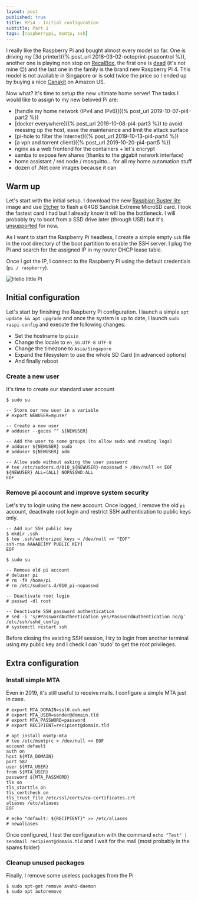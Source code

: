 ```yaml
---
layout: post
published: true
title: RPi4 - Initial configuration
subtitle: Part 1
tags: [raspberrypi, msmtp, ssh]
---
```


I really like the Raspberry Pi and bought almost every model so far. One is driving my [3d printer]({% post_url 2018-03-02-octoprint-psucontrol %}), another one is playing non stop on [RecalBox](https://www.recalbox.com/), the first one is [dead](https://i.ytimg.com/vi/lYf9HK-rI1s/maxresdefault.jpg#fancy) (it's not mine :wink:) and the last one in the family is the brand new Raspberry Pi 4.
This model is not available in Singapore or is sold twice the price so I ended up by buying a nice [Canakit](https://www.amazon.com/gp/product/B07VYC6S56/ref=ppx_od_dt_b_asin_title_s00?ie=UTF8&psc=1) on Amazon US.

Now what? It's time to setup the new ultimate home server! The tasks I would like to assign to my new beloved Pi are:

- [handle my home network (IPv4 and IPv6)]({% post_url 2019-10-07-pi4-part2 %})
- [docker everywhere]({% post_url 2019-10-08-pi4-part3 %}) to avoid messing up the host, ease the maintenance and limit the attack surface
- [pi-hole to filter the Internet]({% post_url 2019-10-13-pi4-part4 %})
- [a vpn and torrent client]({% post_url 2019-10-20-pi4-part5 %})
- nginx as a web frontend for the containers + let's encrypt
- samba to expose few shares (thanks to the gigabit network interface)
- home assistant / red node / mosquitto... for all my home automation stuff
- dozen of .Net core images because it can

## Warm up

Let's start with the initial setup. I download the new [Raspbian Buster lite](https://www.raspberrypi.org/downloads/raspbian/) image and use [Etcher](https://www.balena.io/etcher/) to flash a 64GB Sandisk Extreme MicroSD card. I took the fastest card I had but I already know it will be the bottleneck.
I will probably try to boot from a SSD drive later (through USB) but it's [unsupported](https://www.raspberrypi.org/forums/viewtopic.php?t=243995) for now.

As I want to start the Raspberry Pi headless, I create a simple empty `ssh` file in the root directory of the boot partition to enable the SSH server. I plug the Pi and search for the assigned IP in my router DHCP lease table.

Once I got the IP, I connect to the Raspberry Pi using the default credentials (`pi / raspberry`).

![Hello little Pi]({{site.baseurl}}/img/20191007/rpi-first-login_thumb.jpg)

## Initial configuration

Let's start by finishing the Raspberry Pi configuration. I launch a simple `apt update && apt upgrade` and once the system is up to date, I launch `sudo raspi-config` and execute the following changes:

- Set the hostname to `pisin`
- Change the locale to `en_SG.UTF-8 UTF-8`
- Change the timezone to `Asia/Singapore`
- Expand the filesystem to use the whole SD Card (in advanced options)
- And finally reboot

### Create a new user

It's time to create our standard user account

```console
$ sudo su

-- Store our new user in a variable
# export NEWUSER=myuser

-- Create a new user
# adduser --gecos "" ${NEWUSER}

-- Add the user to some groups (to allow sudo and reading logs)
# adduser ${NEWUSER} sudo
# adduser ${NEWUSER} adm

-- Allow sudo without asking the user password
# tee /etc/sudoers.d/010_${NEWUSER}-nopasswd > /dev/null << EOF
${NEWUSER} ALL=(ALL) NOPASSWD:ALL
EOF
```

### Remove pi account and improve system security

Let's try to login using the new account. Once logged, I remove the old `pi` account, deactivate root login and restrict SSH authentication to public keys only.

```console
-- Add our SSH public key
$ mkdir .ssh
$ tee .ssh/authorized_keys > /dev/null << "EOF"
ssh-rsa AAAABC[MY PUBLIC KEY]
EOF

$ sudo su

-- Remove old pi account
# deluser pi
# rm -fR /home/pi
# rm /etc/sudoers.d/010_pi-nopasswd

-- Deactivate root login
# passwd -dl root

-- Deactivate SSH password authentication
# sed -i 's/#PasswordAuthentication yes/PasswordAuthentication no/g' /etc/ssh/sshd_config
# systemctl restart ssh
```

Before closing the existing SSH session, I try to login from another terminal using my public key and I check I can 'sudo' to get the root privileges.

## Extra configuration

### Install simple MTA

Even in 2019, it's still useful to receive mails. I configure a simple MTA just in case.

```console
# export MTA_DOMAIN=ssl0.ovh.net
# export MTA_USER=sender@domain.tld
# export MTA_PASSWORD=password
# export RECIPIENT=recipient@domain.tld

# apt install msmtp-mta
# tee /etc/msmtprc > /dev/null << EOF
account default
auth on
host ${MTA_DOMAIN}
port 587
user ${MTA_USER}
from ${MTA_USER}
password ${MTA_PASSWORD}
tls on
tls_starttls on
tls_certcheck on
tls_trust_file /etc/ssl/certs/ca-certificates.crt
aliases /etc/aliases
EOF

# echo "default: ${RECIPIENT}" >> /etc/aliases
# newaliases
```

Once configured, I test the configuration with the command `echo "Test" | sendmail recipient@domain.tld` and I wait for the mail  (most probably in the spams folder)

### Cleanup unused packages

Finally, I remove some useless packages from the Pi

```console
$ sudo apt-get remove avahi-daemon
$ sudo apt autoremove
```

